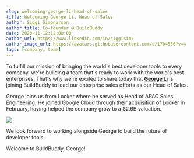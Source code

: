 ```yaml
---
slug: welcoming-george-li-head-of-sales
title: Welcoming George Li, Head of Sales
author: Siggi Simonarson
author_title: Co-founder @ BuildBuddy
date: 2020-11-12:12:00:00
author_url: https://www.linkedin.com/in/siggisim/
author_image_url: https://avatars.githubusercontent.com/u/1704556?v=4
tags: [company, team]
---
```


To fulfill our mission of bringing the world's best developer tools to every company, we're building a team that's ready to work with the world's best enterprises. That's why we're excited to share today that [**George Li**](https://www.linkedin.com/in/gli/) is joining BuildBuddy to lead our enterprise sales efforts as our Head of Sales.

George joins us from Looker where he served as Head of APAC Sales Engineering. He joined Google Cloud through their [acquisition](https://techcrunch.com/2020/02/13/google-closes-2-6b-looker-acquisition/) of Looker in February, having helped the company grow to a $2.6B valuation.

![](https://uploads-ssl.webflow.com/5eeba6a6c5230ea3d1a60d83/5f84d59b112797724e0e8444_george.png)

We look forward to working alongside George to build the future of developer tools.

Welcome to BuildBuddy, George!